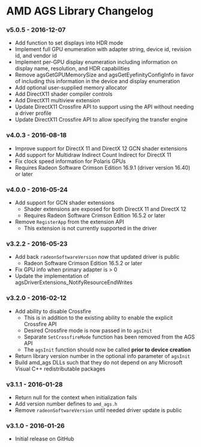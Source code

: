 # AMD AGS Library Changelog

### v5.0.5 - 2016-12-07
* Add function to set displays into HDR mode
* Implement full GPU enumeration with adapter string, device id, revision id, and vendor id
* Implement per-GPU display enumeration including information on display name, resolution, and HDR capabilities
* Remove agsGetGPUMemorySize and agsGetEyefinityConfigInfo in favor of including this information in the device and display enumeration
* Add optional user-supplied memory allocator
* Add DirectX11 shader compiler controls
* Add DirectX11 multiview extension
* Update DirectX11 Crossfire API to support using the API without needing a driver profile
* Update DirectX11 Crossfire API to allow specifying the transfer engine

### v4.0.3 - 2016-08-18
* Improve support for DirectX 11 and DirectX 12 GCN shader extensions
* Add support for Multidraw Indirect Count Indirect for DirectX 11
* Fix clock speed information for Polaris GPUs
* Requires Radeon Software Crimson Edition 16.9.1 (driver version 16.40) or later

### v4.0.0 - 2016-05-24
* Add support for GCN shader extensions
  * Shader extensions are exposed for both DirectX 11 and DirectX 12
  * Requires Radeon Software Crimson Edition 16.5.2 or later
* Remove `RegisterApp` from the extension API
  * This extension is not currently supported in the driver

### v3.2.2 - 2016-05-23
* Add back `radeonSoftwareVersion` now that updated driver is public
  * Radeon Software Crimson Edition 16.5.2 or later
* Fix GPU info when primary adapter is > 0
* Update the implementation of agsDriverExtensions_NotifyResourceEndWrites

### v3.2.0 - 2016-02-12
* Add ability to disable Crossfire
  * This is in addition to the existing ability to enable the explicit Crossfire API
  * Desired Crossfire mode is now passed in to `agsInit`
  * Separate `SetCrossfireMode` function has been removed from the AGS API
  * The `agsInit` function should now be called **prior to device creation**
* Return library version number in the optional info parameter of `agsInit`
* Build amd_ags DLLs such that they do not depend on any Microsoft Visual C++ redistributable packages

### v3.1.1 - 2016-01-28
* Return null for the context when initialization fails
* Add version number defines to `amd_ags.h`
* Remove `radeonSoftwareVersion` until needed driver update is public

### v3.1.0 - 2016-01-26
* Initial release on GitHub
